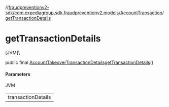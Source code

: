 //[fraudpreventionv2-sdk](../../../index.md)/[com.expediagroup.sdk.fraudpreventionv2.models](../index.md)/[AccountTransaction](index.md)/[getTransactionDetails](get-transaction-details.md)

# getTransactionDetails

[JVM]\

public final [AccountTakeoverTransactionDetails](../-account-takeover-transaction-details/index.md)[getTransactionDetails](get-transaction-details.md)()

#### Parameters

JVM

| |
|---|
| transactionDetails |
